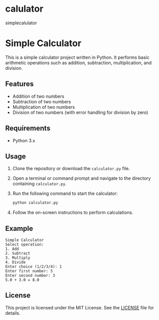# calulator
simplecalulator
# Simple Calculator

This is a simple calculator project written in Python. It performs basic arithmetic operations such as addition, subtraction, multiplication, and division.

## Features

- Addition of two numbers
- Subtraction of two numbers
- Multiplication of two numbers
- Division of two numbers (with error handling for division by zero)

## Requirements

- Python 3.x

## Usage

1. Clone the repository or download the `calculator.py` file.
2. Open a terminal or command prompt and navigate to the directory containing `calculator.py`.
3. Run the following command to start the calculator:

   ```bash
   python calculator.py
   ```

4. Follow the on-screen instructions to perform calculations.

## Example

```plaintext
Simple Calculator
Select operation:
1. Add
2. Subtract
3. Multiply
4. Divide
Enter choice (1/2/3/4): 1
Enter first number: 5
Enter second number: 3
5.0 + 3.0 = 8.0
```

## License

This project is licensed under the MIT License. See the [LICENSE](LICENSE) file for details.
